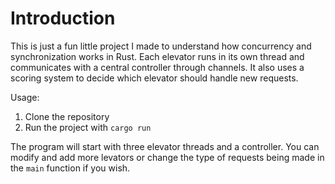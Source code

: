 # Introduction

This is just a fun little project I made to understand how concurrency and synchronization works in Rust. 
Each elevator runs in its own thread and communicates with a central controller through channels. 
It also uses a scoring system to decide which elevator should handle new requests.

Usage:
1. Clone the repository
2. Run the project with `cargo run`

The program will start with three elevator threads and a controller. You can modify and add more levators or change the type of requests being made in the `main` function if you wish.
